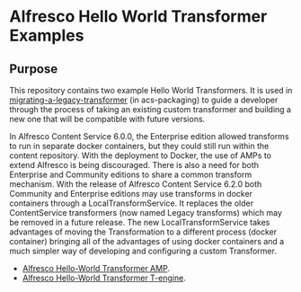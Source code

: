 # Alfresco Hello World Transformer Examples

## Purpose

This repository contains two example Hello World Transformers. It is used in [migrating-a-legacy-transformer](https://github.com/Alfresco/acs-packaging/blob/master/docs/migrating-a-legacy-transformer.md)
(in acs-packaging) to guide a developer through the process of taking an existing custom transformer and building
a new one that will be compatible with future versions.

In Alfresco Content Service 6.0.0, the Enterprise edition allowed transforms to run in separate docker containers,
but they could still run within the content repository. With the deployment to Docker, the use of AMPs to extend
Alfresco is being discouraged. There is also a need for both Enterprise and Community editions to share a common
transform mechanism.
With the release of Alfresco Content Service 6.2.0 both Community and Enterprise editions may use transforms in
docker containers through a LocalTransformService. It replaces the older ContentService transformers (now named Legacy transforms)
which may be removed in a future release.
The new LocalTransformService takes advantages of moving the Transformation to a different process (docker container)
bringing all of the advantages of using docker containers and a much simpler way of developing and configuring a custom Transformer.

* [Alfresco Hello-World Transformer AMP](alfresco-helloworld-transformer-amp/).
* [Alfresco Hello-World Transformer T-engine](alfresco-helloworld-transformer-engine/).